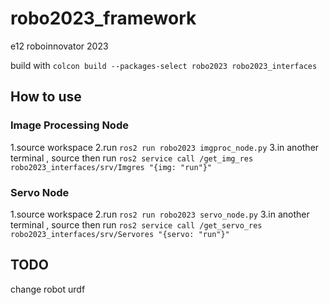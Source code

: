# robo2023_framework
e12 roboinnovator 2023 

build with ```colcon build --packages-select robo2023 robo2023_interfaces```

## How to use

### Image Processing Node

1.source workspace
2.run `ros2 run robo2023 imgproc_node.py`
3.in another terminal , source then run `ros2 service call /get_img_res robo2023_interfaces/srv/Imgres "{img: "run"}"`

### Servo Node

1.source workspace
2.run `ros2 run robo2023 servo_node.py`
3.in another terminal , source then run `ros2 service call /get_servo_res robo2023_interfaces/srv/Servores "{servo: "run"}"`


## TODO
change robot urdf
